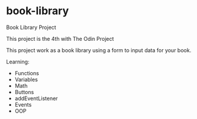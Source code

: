 # book-library
Book Library Project 


This project is the 4th with The Odin Project

This project work as a book library using a form to input data for your book.

Learning:

- Functions
- Variables
- Math
- Buttons
- addEventListener
- Events
- OOP
